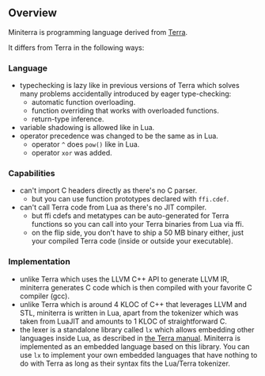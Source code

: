 
## Overview

Miniterra is programming language derived from [Terra](https://terralang.org/).

It differs from Terra in the following ways:

### Language

* typechecking is lazy like in previous versions of Terra which solves many
problems accidentally introduced by eager type-checking:
	* automatic function overloading.
	* function overriding that works with overloaded functions.
	* return-type inference.
* variable shadowing is allowed like in Lua.
* operator precedence was changed to be the same as in Lua.
	* operator `^` does `pow()` like in Lua.
	* operator `xor` was added.

### Capabilities

* can't import C headers directly as there's no C parser.
	* but you can use function prototypes declared with `ffi.cdef`.
* can't call Terra code from Lua as there's no JIT compiler.
	* but ffi cdefs and metatypes can be auto-generated for Terra
	functions so you can call into your Terra binaries from Lua via ffi.
	* on the flip side, you don't have to ship a 50 MB binary either,
	just your compiled Terra code (inside or outside your executable).

### Implementation

* unlike Terra which uses the LLVM C++ API to generate LLVM IR, miniterra
generates C code which is then compiled with your favorite C compiler (gcc).
* unlike Terra which is around 4 KLOC of C++ that leverages LLVM and STL,
miniterra is written in Lua, apart from the tokenizer which was taken from
LuaJIT and amounts to 1 KLOC of straightforward C.
* the lexer is a standalone library called `lx` which allows embedding other
languages inside Lua, as described in [the Terra manual](https://terralang.org/api.html#embedding-new-languages-inside-lua).
Miniterra is implemented as an embedded language based on this library.
You can use `lx` to implement your own embedded languages that have nothing
to do with Terra as long as their syntax fits the Lua/Terra tokenizer.

